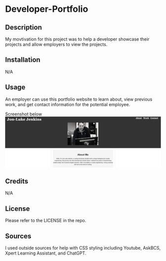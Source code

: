 # Developer-Portfolio

## Description

My movtivation for this project was to help a developer showcase their projects and allow employers to view the projects.

## Installation

N/A
## Usage

An employer can use this portfolio website to learn about, view previous work, and get contact information for the potential employee.

Screenshot below
![Screenshot of Employee Portfolio website](./assets/Images/webpage_preview.png)

## Credits

N/A

## License

Please refer to the LICENSE in the repo.

## Sources

I used outside sources for help with CSS styling including Youtube, AskBCS, Xpert Learning Assistant, and ChatGPT.